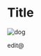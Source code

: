 # Title

![dog](https://upload.wikimedia.org/wikipedia/commons/thumb/7/77/Google_Images_2015_logo.svg/800px-Google_Images_2015_logo.svg.png)

edit@
